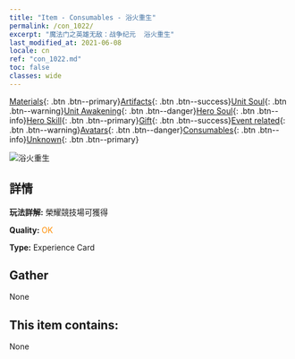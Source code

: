 ```yaml
---
title: "Item - Consumables - 浴火重生"
permalink: /con_1022/
excerpt: "魔法门之英雄无敌：战争纪元  浴火重生"
last_modified_at: 2021-06-08
locale: cn
ref: "con_1022.md"
toc: false
classes: wide
---
```

 [Materials](/ItemsCN/){: .btn .btn--primary}[Artifacts](/ItemsCN/Artifacts/){: .btn .btn--success}[Unit Soul](/ItemsCN/UnitSoul/){: .btn .btn--warning}[Unit Awakening](/ItemsCN/UnitAwakening/){: .btn .btn--danger}[Hero Soul](/ItemsCN/HeroSoul/){: .btn .btn--info}[Hero Skill](/ItemsCN/HeroSkill/){: .btn .btn--primary}[Gift](/ItemsCN/Gift/){: .btn .btn--success}[Event related](/ItemsCN/Events/){: .btn .btn--warning}[Avatars](/ItemsCN/Avatars/){: .btn .btn--danger}[Consumables](/ItemsCN/Consumables/){: .btn .btn--info}[Unknown](/ItemsCN/Unknown/){: .btn .btn--primary}

 ![浴火重生](/images/a/avatarFrame_76.png)

## 詳情
 **玩法詳解:** 榮耀競技場可獲得

 **Quality:** <span style="color: #FF8C00">OK</span>

 **Type:** Experience Card

## Gather

  None

## This item contains:

  None

